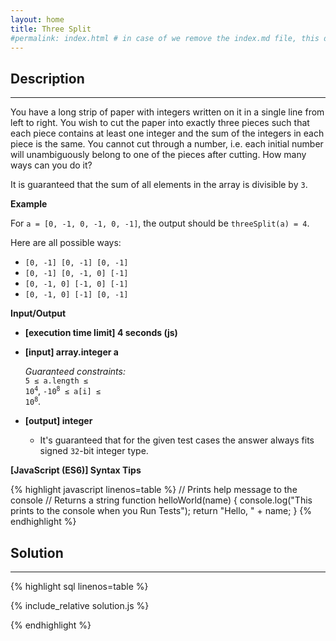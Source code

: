 ```yaml
---
layout: home
title: Three Split
#permalink: index.html # in case of we remove the index.md file, this doc will be the index page
---
```


<div class="row">
<div class="columnStmt" markdown="1">

## Description

---

You have a long strip of paper with integers written on it in a single line from left to right. You wish to cut the paper into exactly three pieces such that each piece contains at least one integer and the sum of the integers in each piece is the same. You cannot cut through a number, i.e. each initial number will unambiguously belong to one of the pieces after cutting. How many ways can you do it?

It is guaranteed that the sum of all elements in the array is divisible by <code>3</code>.

**Example**

For <code>a = [0, -1, 0, -1, 0, -1]</code>, the output should be
<code>threeSplit(a) = 4</code>.

Here are all possible ways:

- <code>[0, -1] [0, -1] [0, -1]</code>
- <code>[0, -1] [0, -1, 0] [-1]</code>
- <code>[0, -1, 0] [-1, 0] [-1]</code>
- <code>[0, -1, 0] [-1] [0, -1]</code>

**Input/Output**

- **[execution time limit] 4 seconds (js)**

- **[input] array.integer a**

  _Guaranteed constraints:_<br>
  <code>5 ≤ a.length ≤ 10<sup>4</sup></code>,
  <code>-10<sup>8</sup> ≤ a[i] ≤ 10<sup>8</sup></code>.

- **[output] integer**
  - It's guaranteed that for the given test cases the answer always fits signed <code>32</code>-bit integer type.

**[JavaScript (ES6)] Syntax Tips**

{% highlight javascript linenos=table %}
// Prints help message to the console
// Returns a string
function helloWorld(name) {
console.log("This prints to the console when you Run Tests");
return "Hello, " + name;
}
{% endhighlight %}

</div>
<div class="columnSol" markdown="1">

## Solution

---

{% highlight sql linenos=table %}

{% include_relative solution.js %}

{% endhighlight %}

</div>
</div>
